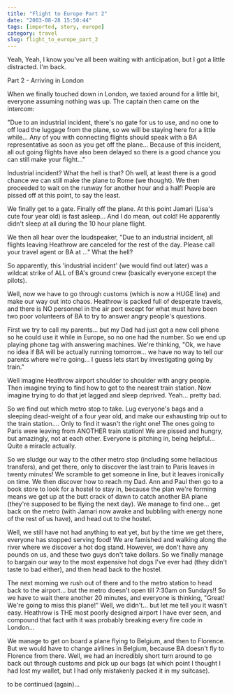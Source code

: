 ```yaml
---
title: "Flight to Europe Part 2"
date: "2003-08-28 15:50:44"
tags: [imported, story, europe]
category: travel
slug: flight_to_europe_part_2
---
```

	
Yeah, Yeah, I know you've all been waiting with anticipation, but I got a little distracted.  I'm back.

Part 2 - Arriving in London

When we finally touched down in London, we taxied around for a little bit, everyone assuming nothing was up.  The captain then came on the intercom:

"Due to an industrial incident, there's no gate for us to use, and no one to off load the luggage from the plane, so we will be staying here for a little while... Any of you with connecting flights should speak with a BA representative as soon as you get off the plane... Because of this incident, all out going flights have also been delayed so there is a good chance you can still make your flight..."

Industrial incident?  What the hell is that?  Oh well, at least there is a good chance we can still make the plane to Rome (we thought).  We then proceeded to wait on the runway for another hour and a half!  People are pissed off at this point, to say the least.

We finally get to a gate.  Finally off the plane.  At this point Jamari (Lisa's cute four year old) is fast asleep...  And I do mean, out cold!  He apparently didn't sleep at all during the 10 hour plane flight.

We then all hear over the loudspeaker, "Due to an industrial incident, all flights leaving Heathrow are canceled for the rest of the day.  Please call your travel agent or BA at ..."  What the hell?

So apparently, this 'industrial incident' (we would find out later) was a wildcat strike of ALL of BA's ground crew (basically everyone except the pilots).

Well, now we have to go through customs (which is now a HUGE line) and make our way out into chaos.  Heathrow is packed full of desperate travels, and there is NO personnel in the air port except for what must have been two poor volunteers of BA to try to answer angry people's questions.

First we try to call my parents... but my Dad had just got a new cell phone so he could use it while in Europe, so no one had the number.  So we end up playing phone tag with answering machines.  We're thinking, "Ok, we have no idea if BA will be actually running tomorrow... we have no way to tell our parents where we're going... I guess lets start by investigating going by train."

Well imagine Heathrow airport shoulder to shoulder with angry people.  Then imagine trying to find how to get to the nearest train station.  Now imagine trying to do that jet lagged and sleep deprived.  Yeah... pretty bad.

So we find out which metro stop to take.  Lug everyone's bags and a sleeping dead-weight of a four year old, and make our exhausting trip out to the train station.... Only to find it wasn't the right one!  The ones going to Paris were leaving from ANOTHER train station!  We are pissed and hungry, but amazingly, not at each other.  Everyone is pitching in, being helpful...  Quite a miracle actually.

So we sludge our way to the other metro stop (including some hellacious transfers), and get there, only to discover the last train to Paris leaves in twenty minutes!  We scramble to get someone in line, but it leaves ironically on time.  We then discover how to reach my Dad.   Ann and Paul then go to a book store to look for a hostel to stay in, because the plan we're forming means we get up at the butt crack of dawn to catch another BA plane (they're supposed to be flying the next day).  We manage to find one... get back on the metro (with Jamari now awake and bubbling with energy none of the rest of us have), and head out to the hostel.

Well, we still have not had anything to eat yet, but by the time we get there, everyone has stopped serving food!  We are famished and walking along the river where we discover a hot dog stand.  However, we don't have any pounds on us, and these two guys don't take dollars.  So we finally manage to bargain our way to the most expensive hot dogs I've ever had (they didn't taste to bad either), and then head back to the hostel.

The next morning we rush out of there and to the metro station to head back to the airport... but the metro doesn't open till 7:30am on Sundays!! So we have to wait there another 20 minutes, and everyone is thinking, "Great! We're going to miss this plane!"  Well, we didn't... but let me tell you it wasn't easy.  Heathrow is THE most poorly designed airport I have ever seen, and compound that fact with it was probably breaking every fire code in London...

We manage to get on board a plane flying to Belgium, and then to Florence.  But we would have to change airlines in Belgium, because BA doesn't fly to Florence from there.  Well, we had an incredibly short turn around to go back out through customs and pick up our bags (at which point I thought I had lost my wallet, but I had only mistakenly packed it in my suitcase).

to be continued (again)...
